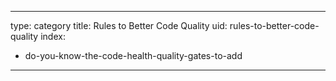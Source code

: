 
---
type: category
title: Rules to Better Code Quality
uid: rules-to-better-code-quality
index:
 - do-you-know-the-code-health-quality-gates-to-add
---

<p>​​<br><br></p>

